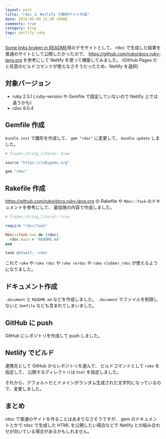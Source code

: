 ```yaml
---
layout: post
title: "rdoc と Netlify で静的サイト作成"
date: 2018-05-09 22:30 +0900
comments: true
category: blog
tags: netlify ruby
---
```

[Some links broken in README](https://bugs.ruby-lang.org/issues/14743)用のデモサイトとして、
rdoc で生成した結果を普通のサイトとして公開したかったので、
<https://github.com/ruby/docs.ruby-lang.org> を参考にして
Netlify を使って構築してみました。
(GitHub Pages だと任意のビルドコマンドが使えなさそうだったため、Netlify を選択)

<!--more-->

## 対象バージョン

- ruby 2.5.1 (.ruby-version や Gemfile で固定していないので Netlify 上では違うかも)
- rdoc 6.0.4

## Gemfile 作成

`bundle init` で雛形を作成して、
`gem "rdoc"` に変更して、
`bundle update` しました。

```ruby
# frozen_string_literal: true

source "https://rubygems.org"

gem "rdoc"
```

## Rakefile 作成

<https://github.com/ruby/docs.ruby-lang.org> の Rakefile や `RDoc::Task` のドキュメントを参考にして、
最低限の内容で作成しました。

```ruby
# frozen_string_literal: true

require "rdoc/task"

RDoc::Task.new do |rdoc|
  rdoc.main = "README.md"
end

task default: :rdoc
```

これで `rake` や `rake rdoc` や `rake rerdoc` や `rake clobber_rdoc` が使えるようになりました。

## ドキュメント作成

`.document` と `README.md` などを作成しました。
`.document` でファイルを制限しないと `Gemfile` なども含まれてしまいました。

## GitHub に push

GitHub にレポジトリを作成して push しました。

## Netlify でビルド

連携先として GitHub からレポジトリを選んで、
ビルドコマンドとして `rake` を指定して、
公開するディレクトリは `html` を指定しました。

それから、デフォルトだとドメインがランダム生成された文字列になっているので、変更しました。

## まとめ

rdoc で普通のサイトを作ることはあまりなさそうですが、
gem のドキュメントとかで rdoc で生成した HTML を公開したい場合などで
Netlify との組み合わせが向いている場合があるかもしれません。
